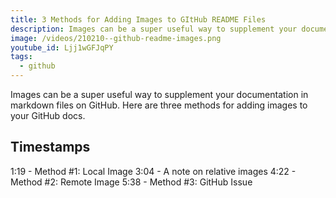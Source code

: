 ```yaml
---
title: 3 Methods for Adding Images to GItHub README Files
description: Images can be a super useful way to supplement your documentation in markdown files on GitHub. Here are three methods for adding images to your GitHub docs.
image: /videos/210210--github-readme-images.png
youtube_id: Ljj1wGFJqPY
tags:
  - github
---
```


Images can be a super useful way to supplement your documentation in markdown files on GitHub. Here are three methods for adding images to your GitHub docs.

## Timestamps

1:19 - Method #1: Local Image
3:04 - A note on relative images
4:22 - Method #2: Remote Image
5:38 - Method #3: GitHub Issue
